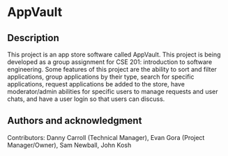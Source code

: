# AppVault

## Description
This project is an app store software called AppVault. This project is being developed as a group assignment for CSE 201: introduction to software engineering. Some features of this project are the ability to sort and filter applications, group applications by their type, search for specific applications, request applications be added to the store, have moderator/admin abilities for specific users to manage requests and user chats, and have a user login so that users can discuss.

## Authors and acknowledgment
Contributors: Danny Carroll (Technical Manager), Evan Gora (Project Manager/Owner), Sam Newball, John Kosh
